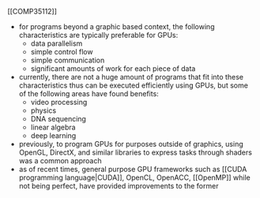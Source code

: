 [[COMP35112]]

- for programs beyond a graphic based context, the following characteristics are typically preferable for GPUs:
	- data parallelism
	- simple control flow
	- simple communication
	- significant amounts of work for each piece of data
- currently, there are not a huge amount of programs that fit into these characteristics thus can be executed efficiently using GPUs, but some of the following areas have found benefits:
	- video processing
	- physics
	- DNA sequencing
	- linear algebra
	- deep learning
- previously, to program GPUs for purposes outside of graphics, using OpenGL, DirectX, and similar libraries to express tasks through shaders was a common approach
- as of recent times, general purpose GPU frameworks such as [[CUDA programming language|CUDA]], OpenCL, OpenACC, [[OpenMP]] while not being perfect, have provided improvements to the former